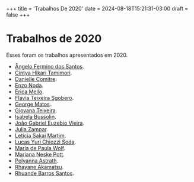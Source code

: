 +++
title = 'Trabalhos De 2020'
date = 2024-08-18T15:21:31-03:00
draft = false
+++

# Trabalhos de 2020

Esses foram os trabalhos apresentados em 2020.

* [Ângelo Fermino dos Santos](/alunos/tccs/2020/TCC2020_Apresentação_ÂngeloFerminodosSantos.pdf).
* [Cintya Hikari Tamimori](/alunos/tccs/2020/TCC2020_Apresentação_CintyaHikariTamimori.pdf).
* [Danielle Comitre](/alunos/tccs/2020/TCC2020_Apresentação_DANIELLECOMITRE.pdf).
* [Enzo Noda](/alunos/tccs/2020/TCC2020_Apresentação_EnzoNoda.pdf).
* [Érica Mello](/alunos/tccs/2020/TCC2020_Apresentação_ÉricaMello.pdf).
* [Flávia Teixeira Sgobero](/alunos/tccs/2020/TCC2020_Apresentação_FláviaTeixeiraSgobero.pdf).
* [George Matos](/alunos/tccs/2020/TCC2020_Apresentação_George_Matos.pdf).
* [Giovana Teixeira](/alunos/tccs/2020/TCC2020_Apresentação_Giovana_Teixeira.pdf).
* [Isabela Bussolin](/alunos/tccs/2020/TCC2020_Apresentação_IsabelaBussolin.pdf).
* [João Gabriel Euzebio Vieira](/alunos/tccs/2020/TCC2020_Apresentação_JoãoGabrielEuzebioVieira.pdf).
* [Julia Zampar](/alunos/tccs/2020/TCC2020_Apresentação_JULIAZAMPAR.pdf).
* [Leticia Sakai Martim](/alunos/tccs/2020/TCC2020_Apresentação_LeticiaSakaiMartim.pdf).
* [Lucas Yuri Chiozzi Soda](/alunos/tccs/2020/TCC2020_Apresentação_LucasYuriChiozziSoda.pdf).
* [Maria de Paula Wolf](/alunos/tccs/2020/TCC2020_Apresentação_MariadePaulaWolf.pdf).
* [Mariana Neske Pott](/alunos/tccs/2020/TCC2020_Apresentação_Mariana_Neske_Pott.pdf).
* [Polyanna Astrath](/alunos/tccs/2020/TCC2020_Apresentação_PolyannaAstrath.pdf).
* [Rhayane Akamatsu](/alunos/tccs/2020/TCC2020_Apresentação_Rhayane_Akamatsu.pdf).
* [Rhuande Barros Santos](/alunos/tccs/2020/TCC2020_Apresentação_RhuandeBarrosSantos.pdf).